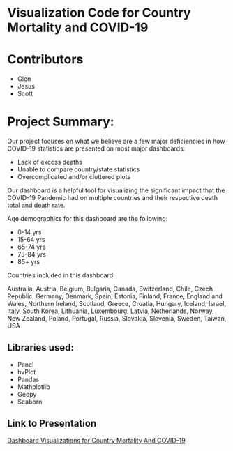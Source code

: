 # Visualization Code for Country Mortality and COVID-19

# Contributors
* Glen 
* Jesus
* Scott

# Project Summary:
Our project focuses on what we believe are a few major deficiencies in how COVID-19 statistics are presented on most major dashboards:
* Lack of excess deaths
* Unable to compare country/state statistics
* Overcomplicated and/or cluttered plots

Our dashboard is a helpful tool for visualizing the significant impact that the COVID-19 Pandemic had on multiple countries and their respective death total and death rate. 

Age demographics for this dashboard are the following:
* 0-14 yrs
* 15-64 yrs
* 65-74 yrs
* 75-84 yrs
* 85+ yrs

Countries included in this dashboard:

Australia, Austria, Belgium, Bulgaria, Canada, Switzerland, Chile, Czech Republic, Germany, Denmark,
Spain, Estonia, Finland, France, England and Wales, Northern Ireland, Scotland, Greece, 
Croatia, Hungary, Iceland, Israel, Italy, South Korea, Lithuania, Luxembourg, Latvia, 
Netherlands, Norway, New Zealand, Poland, Portugal, Russia, Slovakia, Slovenia, Sweden, Taiwan, USA


## Libraries used:
* Panel
* hvPlot
* Pandas
* Mathplotlib
* Geopy
* Seaborn

## Link to Presentation
[Dashboard Visualizations for Country Mortality
And COVID-19](https://docs.google.com/presentation/d/1HCXKw-G2MO_-SUf69u6XDQCkMVT7jiKRqAI4lBNssz0/edit#slide=id.p)

